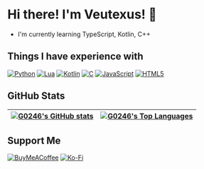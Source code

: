 # Hi there! I'm Veutexus! 👋
- I'm currently learning TypeScript, Kotlin, C++

## Things I have experience with
[![Python](https://img.shields.io/badge/python-3670A0?style=for-the-badge&logo=python&logoColor=ffdd54)](https://en.wikipedia.org/wiki/Python_(programming_language))
[![Lua](https://img.shields.io/badge/lua-%232C2D72.svg?style=for-the-badge&logo=lua&logoColor=white)](https://en.wikipedia.org/wiki/Lua_(programming_language))
[![Kotlin](https://img.shields.io/badge/kotlin-%237F52FF.svg?style=for-the-badge&logo=kotlin&logoColor=white)](https://en.wikipedia.org/wiki/Kotlin_(programming_language))
[![C](https://img.shields.io/badge/c-%2300599C.svg?style=for-the-badge&logo=c&logoColor=white)](https://en.wikipedia.org/wiki/C_(programming_language))
[![JavaScript](https://img.shields.io/badge/javascript-%23323330.svg?style=for-the-badge&logo=javascript&logoColor=%23F7DF1E)](https://en.wikipedia.org/wiki/JavaScript)
[![HTML5](https://img.shields.io/badge/html5-%23E34F26.svg?style=for-the-badge&logo=html5&logoColor=white)](https://en.wikipedia.org/wiki/HTML5)

## GitHub Stats
| <a href="https://github.com/anuraghazra/github-readme-stats"><img align="center" src="https://github-readme-stats-six-psi-55.vercel.app/api?username=G0246&bg_color=30,e96443,904e95&title_color=fff&text_color=fff&hide_border=true" alt="G0246's GitHub stats" /></a> |	<a href="https://github.com/anuraghazra/github-readme-stats"><img align="center" src="https://github-readme-stats-six-psi-55.vercel.app/api/top-langs?username=G0246&bg_color=30,e96443,904e95&title_color=fff&text_color=fff&layout=compact&hide_border=true" alt="G0246's Top Languages" /></a> |
| ------------- | ------------- |

## Support Me
[![BuyMeACoffee](https://img.shields.io/badge/Buy%20Me%20a%20Coffee-ffdd00?style=for-the-badge&logo=buy-me-a-coffee&logoColor=black)](https://buymeacoffee.com/veutexus) [![Ko-Fi](https://img.shields.io/badge/Ko--fi-F16061?style=for-the-badge&logo=ko-fi&logoColor=white)](https://ko-fi.com/veutexus) 
